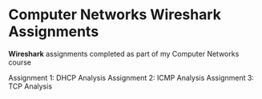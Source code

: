 # Computer Networks Wireshark Assignments

**Wireshark** assignments completed as part of my Computer Networks course

Assignment 1: DHCP Analysis
Assignment 2: ICMP Analysis
Assignment 3: TCP Analysis
